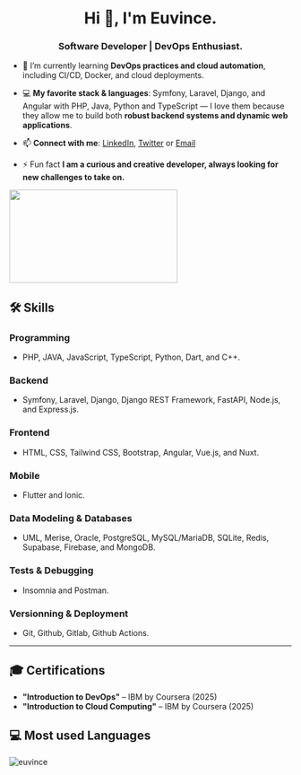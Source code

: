 <h1 align="center">Hi 👋, I'm Euvince.</h1>
<h3 align="center">Software Developer | DevOps Enthusiast.</h3>

- 🌱 I’m currently learning **DevOps practices and cloud automation**, including CI/CD, Docker, and cloud deployments.

- 💻 **My favorite stack & languages**: Symfony, Laravel, Django, and Angular with PHP, Java, Python and TypeScript — I love them because they allow me to build both **robust backend systems and dynamic web applications**.

- 📫 **Connect with me**: [LinkedIn](https://www.linkedin.com/in/euvince/), [Twitter](https://twitter.com/euvince) or [Email](https://mailto:danieleuvince2003@gmail.com)

- ⚡ Fun fact **I am a curious and creative developer, always looking for new challenges to take on.**

<img src="https://media1.giphy.com/media/v1.Y2lkPTc5MGI3NjExMGVtbHMydG10NDJrcjBzMzBqMGpuYmp2OXNtMnRxdHliczlieG1nciZlcD12MV9pbnRlcm5hbF9naWZfYnlfaWQmY3Q9Zw/13rQ7rrTrvZXlm/giphy.gif" width="300" height="166"/>

## 🛠️ Skills

### **Programming**
- PHP, JAVA, JavaScript, TypeScript, Python, Dart, and C++.

### **Backend**
- Symfony, Laravel, Django, Django REST Framework, FastAPI, Node.js, and Express.js.

### **Frontend**
- HTML, CSS, Tailwind CSS, Bootstrap, Angular, Vue.js, and Nuxt.

### **Mobile**
- Flutter and Ionic.

### **Data Modeling & Databases**
- UML, Merise, Oracle, PostgreSQL, MySQL/MariaDB, SQLite, Redis, Supabase, Firebase, and MongoDB.

### **Tests & Debugging**
- Insomnia and Postman.

### **Versionning & Deployment**
- Git, Github, Gitlab, Github Actions.

---

## 🎓 Certifications
- **"Introduction to DevOps"** – IBM by Coursera (2025)
- **"Introduction to Cloud Computing"** – IBM by Coursera (2025)

## 💻 Most used Languages
<img align="left" src="https://github-readme-stats.vercel.app/api/top-langs?username=euvince&show_icons=true&locale=en&layout=compact" alt="euvince" />